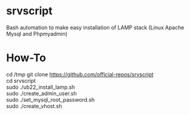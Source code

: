 # srvscript
Bash automation to make easy installation of LAMP stack (Linux Apache Mysql and Phpmyadmin)

# How-To
cd /tmp
git clone https://github.com/official-repos/srvscript \
cd srvscript \
sudo ./ub22_install_lamp.sh \
sudo ./create_admin_user.sh \
sudo ./set_mysql_root_password.sh \
sudo ./create_vhost.sh



